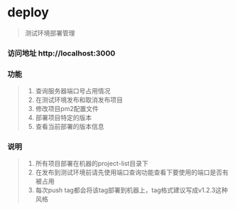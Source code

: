 # deploy
> 测试环境部署管理

### 访问地址 http://localhost:3000

### 功能
> 1. 查询服务器端口号占用情况
> 2. 在测试环境发布和取消发布项目
> 3. 修改项目pm2配置文件
> 4. 部署项目特定的版本
> 5. 查看当前部署的版本信息

### 说明
> 1. 所有项目部署在机器的project-list目录下 
> 2. 在发布到测试环境前请先使用端口查询功能查看下要使用的端口是否有被占用
> 3. 每次push tag都会将该tag部署到机器上，tag格式建议写成v1.2.3这种风格
